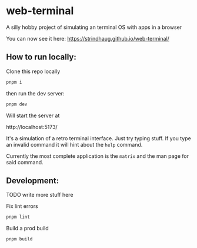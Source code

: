 # web-terminal
A silly hobby project of simulating an terminal OS with apps in a browser

You can now see it here:
https://strindhaug.github.io/web-terminal/

## How to run locally:

Clone this repo locally

```sh
pnpm i
```

then run the dev server:

```sh
pnpm dev
```
Will start the server at

http://localhost:5173/

It's a simulation of a retro terminal interface.
Just try typing stuff. If you type an invalid command it will hint about the
`help` command.

Currently the most complete application is the `matrix` and the man page for
said command.

## Development:

TODO write more stuff here

Fix lint errors
```sh
pnpm lint
```

Build a prod build
```sh
pnpm build
```
